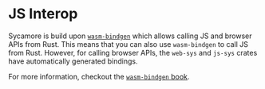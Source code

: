 # JS Interop

Sycamore is build upon [`wasm-bindgen`](https://rustwasm.github.io/wasm-bindgen/) which allows
calling JS and browser APIs from Rust. This means that you can also use `wasm-bindgen` to call JS
from Rust. However, for calling browser APIs, the `web-sys` and `js-sys` crates have automatically
generated bindings.

For more information, checkout the
[`wasm-bindgen` book](https://rustwasm.github.io/docs/wasm-bindgen/).
